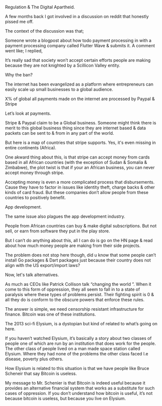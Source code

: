 Regulation & The Digital Apartheid.

A few months back I got involved in a discussion on reddit that honestly pissed me off.

The context of the discussion was that;

Someone wrote a blogpost about how todo payment processing in with a payment processing company called Flutter Wave & submits it.
A comment went like;
I replied,

It’s really sad that society won’t accept certain  efforts people are making because they are not knighted by a Scillicon Valley entity.

Why the ban? 

The  internet has been evangelized as a platform where entrepreneurs can easily scale up small businesses to a global audience.

X% of global all payments made on the internet are processed by Paypal & Stripe

Let’s look at payments.

Stripe & Paypal claim to be a Global business. Someone might think there is merit to this global business thing since they are internet based & data packets can be sent to & from in any part of the world.

But here is a map of countries that stripe supports. Yes, it's even missing in entire continents (Africa).

One akward thing about this, is that stripe can accept money from cards based in all African countries (with the exception of Sudan & Somalia & Zimbabwe), the plot twist is that if your an African business, you can never accept money through stripe.

Accepting money is even a more complicated process that disbursements. Cause they have to factor in  issues like identity theft, charge backs & other kinds of card fraud. 
But these companies don’t allow people from  these countries to positively benefit. 

App development.

The same issue also plagues the app development industry.

People from  African countries  can buy & make digital subscriptions. 
But not sell, or earn from software they put in the play store.

But I can’t do anything about this, all I can do is go on the HN page & read about  how much money people are making from their side projects.

The problem does not stop here though, did u know that some people can’t install Go packages & Dart packages just because their country does not align with the US export/import laws?

Now, let's talk alternatives.
 
As much as CEOs like Patrick Collison talk “changing the world ”.
When it come to this form of oppression, they all seem to fall in to a state of paralysis where these types of problems persist.
Their fighting spirit is 0 & all they do is conform to the obscure powers that enforce these rules.

The answer is simple, we need censorship resistant infrastructure for finance. Bitcoin was one of these institutions. 

The 2013 sci-fi Elysium, is a dystopian but kind of related to what’s going on here.

If you haven’t watched Elysium, it’s basically a story about two classes of people one of which are run by an institution that does work for the people. 
The other class of people lived on a man made space station called Elysium. Where they had none of the problems the other class faced I.e disease, poverty  plus others.

How Elysium is related to this situation is that we have people like Bruce Scheneir that say Bitcoin is useless.

My message to Mr. Schenier  is that Bitcoin is indeed useful because it provides an alternative financial system that works as a substitute for such cases of oppression.
If you don’t understand how bitcoin is useful, it’s not because bitcoin is useless, but because you live on Elysium.

